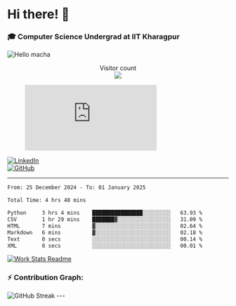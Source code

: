 # Hi there! 👋

### 🎓 Computer Science Undergrad at IIT Kharagpur

<img src="https://raw.githubusercontent.com/sagar-viradiya/sagar-viradiya/master/resources/banner.png" alt="Hello macha">

<p align="center"> 
  Visitor count<br>
  <img src="https://profile-counter.glitch.me/sesiii/count.svg" />
</p>

<figure><embed src="https://wakatime.com/share/@81d5e6c4-c575-43e6-9a9e-85ed25517f53/42cf003a-18dd-42ef-bded-df01146821f2.svg"></embed></figure>

[![LinkedIn](https://img.shields.io/badge/LinkedIn-0077B5?style=for-the-badge&logo=linkedin&logoColor=white)](https://www.linkedin.com/in/sesidadi)  
[![GitHub](https://img.shields.io/badge/GitHub-181717?style=for-the-badge&logo=github&logoColor=white)](https://github.com/sesiii)

---
<!--START_SECTION:waka-->

```txt
From: 25 December 2024 - To: 01 January 2025

Total Time: 4 hrs 48 mins

Python     3 hrs 4 mins    ████████████████░░░░░░░░░   63.93 %
CSV        1 hr 29 mins    ███████▓░░░░░░░░░░░░░░░░░   31.09 %
HTML       7 mins          ▓░░░░░░░░░░░░░░░░░░░░░░░░   02.64 %
Markdown   6 mins          ▓░░░░░░░░░░░░░░░░░░░░░░░░   02.18 %
Text       0 secs          ░░░░░░░░░░░░░░░░░░░░░░░░░   00.14 %
XML        0 secs          ░░░░░░░░░░░░░░░░░░░░░░░░░   00.01 %
```

<!--END_SECTION:waka-->


[![Work Stats Readme](https://github.com/sesiii/sesiii/actions/workflows/main.yml/badge.svg)](https://github.com/sesiii/sesiii/actions/workflows/main.yml)

### ⚡ Contribution Graph:

<img src="https://streak-stats.demolab.com/?user=sesiii&theme=radical" alt="GitHub Streak" />
---

